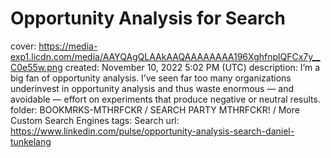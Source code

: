 # Opportunity Analysis for Search

cover: https://media-exp1.licdn.com/media/AAYQAgQLAAkAAQAAAAAAAA196XghfnplQFCx7y__C0e55w.png
created: November 10, 2022 5:02 PM (UTC)
description: I’m a big fan of opportunity analysis. I’ve seen far too many organizations underinvest in opportunity analysis and thus waste enormous — and avoidable — effort on experiments that produce negative or neutral results.
folder: BOOKMRKS-MTHRFCKR / SEARCH PARTY MTHRFCKR! / More Custom Search Engines
tags: Search
url: https://www.linkedin.com/pulse/opportunity-analysis-search-daniel-tunkelang